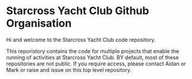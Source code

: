 # Starcross Yacht Club Github Organisation
Hi and welcome to the Starcross Yacht Club code repository.

This reporistory contains the code for multiple projects that enable the running of activities at Starcross Yacht Club. BY default, most of these repositories are not public. If you require access, please contact Aidan or Mark or raise and issue on this top level repository.
